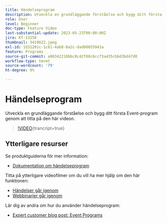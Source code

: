 ```yaml
---
title: Händelseprogram
description: Utveckla en grundläggande förståelse och bygg ditt första Event-program.
role: User
level: Beginner
doc-type: Feature Video
last-substantial-update: 2023-05-23T00:00:00Z
jira: KT-13258
thumbnail: 3419622.jpeg
exl-id: 1d31201c-1c61-4ab8-8a2c-dad60655941a
feature: Programs
source-git-commit: a80342218bbc8c42f88c6ccf3a435cbbd3bd47d0
workflow-type: tm+mt
source-wordcount: '79'
ht-degree: 0%

---
```


# Händelseprogram

Utveckla en grundläggande förståelse och bygg ditt första Event-program genom att titta på den här videon.

>[!VIDEO](https://video.tv.adobe.com/v/3453998/?learn=on&captions=swe){trancript=true}

## Ytterligare resurser

Se produktguiderna för mer information:

* [Dokumentation om händelseprogram ](https://experienceleague.adobe.com/docs/marketo/using/product-docs/demand-generation/events/understanding-events/understanding-event-programs.html?lang=sv-SE)

Titta på ytterligare videofilmer om du vill ha mer hjälp om den här funktionen:
* [Händelser går igenom](https://experienceleague.adobe.com/docs/marketo-learn/tutorials/events/events-watch.html?lang=sv-SE)
* [Webbinarier går igenom](https://experienceleague.adobe.com/docs/marketo-learn/tutorials/events/webinar-watch.html?lang=sv-SE)

Lär dig av andra om hur du använder händelseprogram:
* [Expert customer blog post: Event Programs](https://nation.marketo.com/t5/product-blogs/marketo-success-series-event-programs/ba-p/299191)
